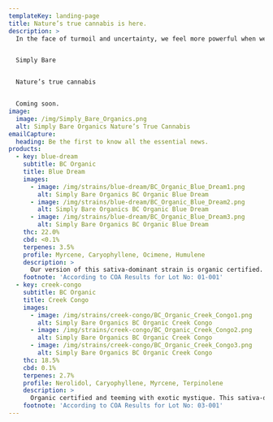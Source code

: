 ```yaml
---
templateKey: landing-page
title: Nature’s true cannabis is here.
description: >
  In the face of turmoil and uncertainty, we feel more powerful when we can go back to basics and make a difference in the world.


  Simply Bare


  Nature’s true cannabis


  Coming soon.
image:
  image: /img/Simply_Bare_Organics.png
  alt: Simply Bare Organics Nature’s True Cannabis
emailCapture:
  heading: Be the first to know all the essential news.
products:
  - key: blue-dream
    subtitle: BC Organic
    title: Blue Dream
    images:
      - image: /img/strains/blue-dream/BC_Organic_Blue_Dream1.png
        alt: Simply Bare Organics BC Organic Blue Dream
      - image: /img/strains/blue-dream/BC_Organic_Blue_Dream2.png
        alt: Simply Bare Organics BC Organic Blue Dream
      - image: /img/strains/blue-dream/BC_Organic_Blue_Dream3.png
        alt: Simply Bare Organics BC Organic Blue Dream
    thc: 22.0%
    cbd: <0.1%
    terpenes: 3.5%
    profile: Myrcene, Caryophyllene, Ocimene, Humulene
    description: >
      Our version of this sativa-dominant strain is organic certified. Her exceptionally aromatic flower gives off a blueberry aroma with a warm and peppery terpene profile. Hand-harvested and cold cured, these buds were carefully selected, trimmed and placed in a recyclable glass jar, sealed for freshness. Like any good dream, she’s both sweet and spicy.
    footnote: 'According to COA Results for Lot No: 01-001'
  - key: creek-congo
    subtitle: BC Organic
    title: Creek Congo
    images:
      - image: /img/strains/creek-congo/BC_Organic_Creek_Congo1.png
        alt: Simply Bare Organics BC Organic Creek Congo
      - image: /img/strains/creek-congo/BC_Organic_Creek_Congo2.png
        alt: Simply Bare Organics BC Organic Creek Congo
      - image: /img/strains/creek-congo/BC_Organic_Creek_Congo3.png
        alt: Simply Bare Organics BC Organic Creek Congo
    thc: 18.5%
    cbd: 0.1%
    terpenes: 2.7%
    profile: Nerolidol, Caryophyllene, Myrcene, Terpinolene
    description: >
      Organic certified and teeming with exotic mystique. This sativa-dominant hybrid is rumoured to be derived from genetics in Africa and then perfected in Robert’s Creek on the Sunshine Coast, BC. Her abundance of red pistils and medium-density flowers offer a spicy sandalwood aroma and a natural pink glow. Grown in living soil then cold-cured, hand-trimmed and hand-packed in a recyclable glass jar sealed for freshness. She is truly a connoisseur’s cultivar.
    footnote: 'According to COA Results for Lot No: 03-001'
---
```

